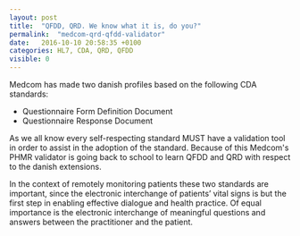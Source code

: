 ```yaml
---
layout: post
title:  "QFDD, QRD. We know what it is, do you?"
permalink:  "medcom-qrd-qfdd-validator"
date:   2016-10-10 20:58:35 +0100
categories: HL7, CDA, QRD, QFDD
visible: 0
---
```

Medcom has made two danish profiles based on the following CDA standards:

  - Questionnaire Form Definition Document
  - Questionnaire Response Document

As we all know every self-respecting standard MUST have a validation tool in order to assist in the adoption of the standard. Because of this Medcom's PHMR validator is going back to school to learn QFDD and QRD with respect to the danish extensions.

In the context of remotely monitoring patients these two standards are important, since the electronic interchange of patients’ vital signs is but the first step in enabling effective dialogue and health practice. Of equal importance is the electronic interchange of meaningful questions and answers between the practitioner and the patient. 
